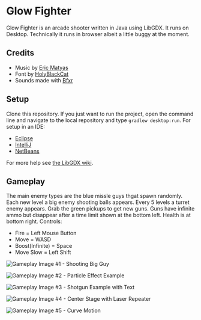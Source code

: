 # Glow Fighter
Glow Fighter is an arcade shooter written in Java using LibGDX. It runs on Desktop. Technically it runs in browser albeit a little buggy at the moment.

## Credits
 - Music by [Eric Matyas](http://www.soundimage.org)
 - Font by [HolyBlackCat](https://www.fontlibrary.org/en/font/catv-6x12-9)
 - Sounds made with [Bfxr](http://www.bfxr.net/)

## Setup
Clone this repository. If you just want to run the project, open the command line and navigate to the local repository and type `gradlew desktop:run`. For setup in an IDE:

 - [Eclipse](https://github.com/libgdx/libgdx/wiki/Gradle-and-Eclipse)
 - [IntelliJ](https://github.com/libgdx/libgdx/wiki/Gradle-and-Intellij-IDEA)
 - [NetBeans](https://github.com/libgdx/libgdx/wiki/Gradle-and-NetBeans)

For more help see [the LibGDX wiki](https://github.com/libgdx/libgdx/wiki).

## Gameplay
The main enemy types are the blue missle guys thgat spawn randomly. Each new level a big enemy shooting balls appears. Every 5 levels a turret enemy appears. Grab the green pickups to get new guns. Guns have infinite ammo but disappear after a time limit shown at the bottom left. Health is at bottom right.
Controls:
 - Fire = Left Mouse Button
 - Move = WASD
 - Boost(Infinite) = Space
 - Move Slow = Left Shift

![Gameplay Image #1 - Shooting Big Guy](https://i.imgur.com/QN3HsN6.png "Shooting Big Guy")

![Gameplay Image #2 - Particle Effect Example](https://i.imgur.com/bKvmmgG.png "Particle Effect Example")

![Gameplay Image #3 - Shotgun Example with Text](https://i.imgur.com/JPluLIG.png "Shotgun Example with Text")

![Gameplay Image #4 - Center Stage with Laser Repeater](https://i.imgur.com/UemsOaP.png "Center Stage with Laser Repeater")

![Gameplay Image #5 - Curve Motion](https://i.imgur.com/IwyZNvC.png "Curve Motion")
